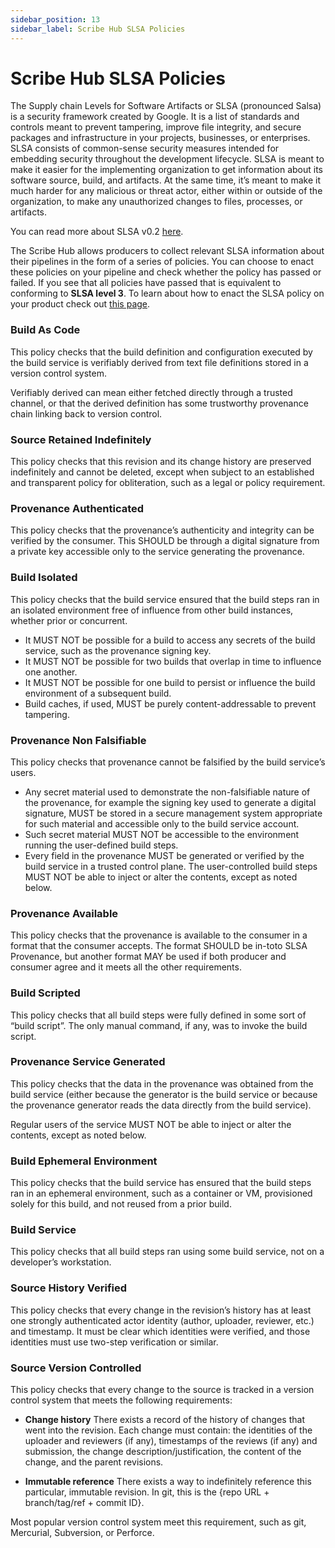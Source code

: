```yaml
---
sidebar_position: 13
sidebar_label: Scribe Hub SLSA Policies
---
```


# Scribe Hub SLSA Policies

The Supply chain Levels for Software Artifacts or SLSA (pronounced Salsa) is a security framework created by Google. It is a list of standards and controls meant to prevent tampering, improve file integrity, and secure packages and infrastructure in your projects, businesses, or enterprises. SLSA consists of common-sense security measures intended for embedding security throughout the development lifecycle. SLSA is meant to make it easier for the implementing organization to get information about its software source, build, and artifacts. At the same time, it’s meant to make it much harder for any malicious or threat actor, either within or outside of the organization, to make any unauthorized changes to files, processes, or artifacts.

You can read more about SLSA v0.2 [here](https://slsa.dev/provenance/v0.2 "SLSA Framework"). 

The Scribe Hub allows producers to collect relevant SLSA information about their pipelines in the form of a series of policies. You can choose to enact these policies on your pipeline and check whether the policy has passed or failed. If you see that all policies have passed that is equivalent to conforming to __SLSA level 3__. To learn about how to enact the SLSA policy on your product check out [this page](../how-to-run-scribe/ci-integrations/github#connecting-scribeapp-to-your-organizational-github-account).

### Build As Code 
This policy checks that the build definition and configuration executed by the build service is verifiably derived from text file definitions stored in a version control system.

Verifiably derived can mean either fetched directly through a trusted channel, or that the derived definition has some trustworthy provenance chain linking back to version control.

### Source Retained Indefinitely
This policy checks that this revision and its change history are preserved indefinitely and cannot be deleted, except when subject to an established and transparent policy for obliteration, such as a legal or policy requirement.

### Provenance Authenticated
This policy checks that the provenance’s authenticity and integrity can be verified by the consumer. This SHOULD be through a digital signature from a private key accessible only to the service generating the provenance.

### Build Isolated
This policy checks that the build service ensured that the build steps ran in an isolated environment free of influence from other build instances, whether prior or concurrent.

* It MUST NOT be possible for a build to access any secrets of the build service, such as the provenance signing key.
* It MUST NOT be possible for two builds that overlap in time to influence one another.
* It MUST NOT be possible for one build to persist or influence the build environment of a subsequent build.
* Build caches, if used, MUST be purely content-addressable to prevent tampering.

### Provenance Non Falsifiable
This policy checks that provenance cannot be falsified by the build service’s users.

* Any secret material used to demonstrate the non-falsifiable nature of the provenance, for example the signing key used to generate a digital signature, MUST be stored in a secure management system appropriate for such material and accessible only to the build service account.
* Such secret material MUST NOT be accessible to the environment running the user-defined build steps.
* Every field in the provenance MUST be generated or verified by the build service in a trusted control plane. The user-controlled build steps MUST NOT be able to inject or alter the contents, except as noted below.

### Provenance Available
This policy checks that the provenance is available to the consumer in a format that the consumer accepts. The format SHOULD be in-toto SLSA Provenance, but another format MAY be used if both producer and consumer agree and it meets all the other requirements.

### Build Scripted
This policy checks that all build steps were fully defined in some sort of “build script”. The only manual command, if any, was to invoke the build script.

### Provenance Service Generated
This policy checks that the data in the provenance was obtained from the build service (either because the generator is the build service or because the provenance generator reads the data directly from the build service).

Regular users of the service MUST NOT be able to inject or alter the contents, except as noted below.

### Build Ephemeral Environment
This policy checks that the build service has ensured that the build steps ran in an ephemeral environment, such as a container or VM, provisioned solely for this build, and not reused from a prior build.

### Build Service
This policy checks that all build steps ran using some build service, not on a developer’s workstation.

### Source History Verified
This policy checks that every change in the revision’s history has at least one strongly authenticated actor identity (author, uploader, reviewer, etc.) and timestamp. It must be clear which identities were verified, and those identities must use two-step verification or similar. 

### Source Version Controlled
This policy checks that every change to the source is tracked in a version control system that meets the following requirements:

* __Change history__ There exists a record of the history of changes that went into the revision. Each change must contain: the identities of the uploader and reviewers (if any), timestamps of the reviews (if any) and submission, the change description/justification, the content of the change, and the parent revisions.

* __Immutable reference__ There exists a way to indefinitely reference this particular, immutable revision. In git, this is the {repo URL + branch/tag/ref + commit ID}.

Most popular version control system meet this requirement, such as git, Mercurial, Subversion, or Perforce.